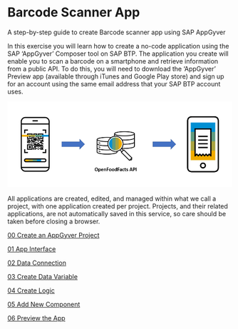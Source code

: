 # Barcode Scanner App

A step-by-step guide to create Barcode scanner app using SAP AppGyver

In this exercise you will learn how to create a no-code application using the SAP ‘AppGyver’ Composer tool on SAP BTP. The application you create will enable you to scan a barcode on a smartphone and retrieve information from a public API. To do this, you will need to download the ‘AppGyver’ Preview app (available through iTunes and Google Play store) and sign up for an account using the same email address that your SAP BTP account uses.

![openfoodfacts](images/OpenFoodFactsDiagram.png)

All applications are created, edited, and managed within what we call a project, with one application created per project. Projects, and their related applications, are not automatically saved in this service, so care should be taken before closing a browser.

<a href="https://github.com/SAP-samples/sap-build-apps/blob/main/Workshops/front-end-applications/Bar-code-scanner-app/00%20Create%20an%20Application/readme.md"> 00 Create an AppGyver Project</a>

<a href="https://github.com/SAP-samples/sap-build-apps/blob/main/Workshops/front-end-applications/Bar-code-scanner-app/01%20App%20Interface/README.md"> 01 App Interface</a>

<a href="https://github.com/SAP-samples/sap-build-apps/blob/main/Workshops/front-end-applications/Bar-code-scanner-app/02%20Data%20Conenction/Readme.md"> 02 Data Connection</a>

<a href="https://github.com/SAP-samples/sap-build-apps/blob/main/Workshops/front-end-applications/Bar-code-scanner-app/03%20Create%20a%20Data%20Variable/readme.md">03 Create Data Variable</a>

<a href="https://github.com/SAP-samples/sap-build-apps/blob/main/Workshops/front-end-applications/Bar-code-scanner-app/04%20Create%20Logic/Readme.md">04 Create Logic</a>

<a href="https://github.com/SAP-samples/sap-build-apps/blob/main/Workshops/front-end-applications/Bar-code-scanner-app/05%20Add%20New%20Component/Readme.md"> 05 Add New Component</a>

<a href="https://github.com/KanishkaRaghuraman/Bar-Code-Scanner-App/blob/main/06%20Preview%20the%20App/Readme.md"> 06 Preview the App</a>



